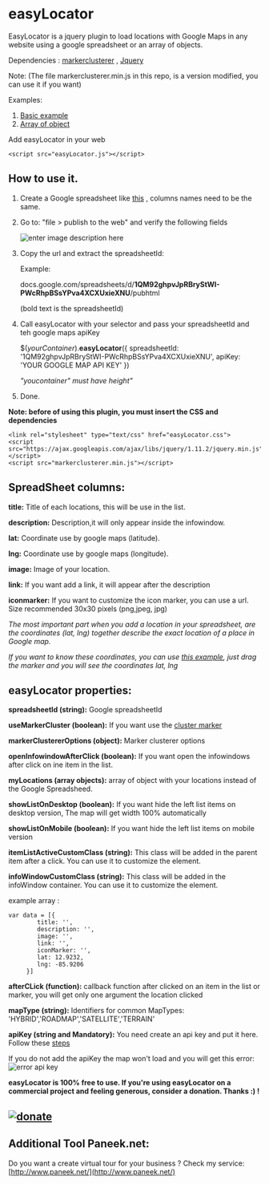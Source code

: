 # easyLocator


EasyLocator is a jquery plugin to load locations with Google Maps in any website using a google spreadsheet or an array of objects.

Dependencies : [markerclusterer](https://googlemaps.github.io/js-marker-clusterer/docs/reference.html) , [Jquery](https://jquery.com/)

Note: (The file markerclusterer.min.js in this repo, is a version modified, you can use it if you want)

Examples:

 1. [Basic example](http://saulburgos.com/apps/easylocator/simple.html)
 2. [Array of object](http://saulburgos.com/apps/easylocator/array.html)

Add easyLocator in your web

    <script src="easyLocator.js"></script>

How to use it.
--------------

1. Create a Google spreadsheet like [this](https://docs.google.com/spreadsheets/d/1GsuoK3XyWJoiie1eq0qrd-2DxRVSQ0Ut7DkGI23Gq0s/edit?usp=sharing) , columns names need to be the same.
2. Go to:  "file > publish to the web" and verify the following fields 

	![enter image description here](http://i.imgur.com/0GIrxtA.jpg?1) 
	
3. Copy the url and extract the spreadsheetId:

     Example: 
     
     docs.google.com/spreadsheets/d/**1QM92ghpvJpRBryStWI-PWcRhpBSsYPva4XCXUxieXNU**/pubhtml
     
     (bold text is the spreadsheetId)
     
4. Call easyLocator with your selector and pass your spreadsheetId and teh google maps apiKey

	$(*yourContainer*).**easyLocator**({
          spreadsheetId: '1QM92ghpvJpRBryStWI-PWcRhpBSsYPva4XCXUxieXNU',
          apiKey: 'YOUR GOOGLE MAP API KEY'
   	})

	*"youcontainer" must have height"*

5. Done.
	  

**Note:   before of using this plugin, you must insert the CSS and dependencies**

    <link rel="stylesheet" type="text/css" href="easyLocator.css">
    <script src="https://ajax.googleapis.com/ajax/libs/jquery/1.11.2/jquery.min.js"></script>
    <script src="markerclusterer.min.js"></script>


SpreadSheet columns:
--------------------

**title:**   Title of each locations, this will be use in the list.

**description:**  Description,it will only appear inside the infowindow.

**lat:**  Coordinate use by google maps (latitude).

**lng:**  Coordinate use by google maps (longitude).

**image:**  Image of your location.

**link:**  If you want add a link, it will appear after the description

**iconmarker:**  If you want to customize the icon marker, you can use a url. Size recommended 30x30 pixels (png,jpeg, jpg)

*The most important part  when you add a location  in your spreadsheet, are the coordinates (lat, lng) together describe the exact location of a place in Google map.*

*If you want to know these coordinates,  you can use [this example](http://jsfiddle.net/kjy112/QvNUF/), just drag the marker and you will see the coordinates lat, lng*

easyLocator properties:
-----------------------
**spreadsheetId (string):**  Google spreadsheetId 

**useMarkerCluster (boolean):**  If you want use the [cluster marker](https://googlemaps.github.io/js-marker-clusterer/docs/reference.html)

**markerClustererOptions (object):**  Marker clusterer options

**openInfowindowAfterClick (boolean):**  If you want open the infowindows after click on ine item in the list.

**myLocations (array objects):**  array of object with your locations instead of the Google Spreadsheed.

**showListOnDesktop (boolean):** If you want hide the left list items on desktop version, The map will get width 100% automatically

**showListOnMobile (boolean):** If you want hide the left list items on mobile version
 
**itemListActiveCustomClass (string):** This class will be added in the parent item after a click. You can use it to customize the element.
         
**infoWindowCustomClass (string):** This class will be added in the infoWindow container. You can use it to customize the element.
 
 example array : 

    var data = [{
            title: '',
            description: '',
            image: '', 
            link: '',
            iconMarker: '',
            lat: 12.9232,
            lng: -85.9206
         }]

**afterCLick (function):** callback function after clicked on an item in the list or marker, you will get only one argument the location clicked

**mapType (string):** Identifiers for common MapTypes: 'HYBRID','ROADMAP','SATELLITE','TERRAIN'

**apiKey (string and Mandatory):** You need create an api key and put it here. Follow these [steps](https://developers.google.com/maps/documentation/javascript/get-api-key)

If you do not add the apiKey the map won't load and you will get this error:
![error api key](http://i.imgur.com/IRYSwVt.png?1)



**easyLocator is 100% free to use. If you're using easyLocator on a commercial project and feeling generous, consider a donation. Thanks :) !**

[![donate](https://www.paypalobjects.com/en_US/i/btn/btn_donateCC_LG.gif)](https://www.paypal.com/cgi-bin/webscr?cmd=_s-xclick&hosted_button_id=QBMMNFS76EMYU)
---------


Additional Tool Paneek.net:
-----------------------

Do you want a create virtual tour for your business ? Check my service: [http://www.paneek.net/](http://www.paneek.net/)
